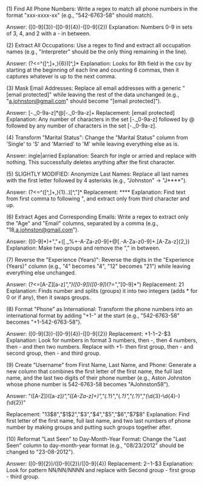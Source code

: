(1) Find All Phone Numbers: Write a regex to match all phone numbers in the format "xxx-xxxx-xx" (e.g., "542-6763-58" should match).

Answer:    ([0-9]{3})-([0-9]{4})-([0-9]{2})
Explanation: Numbers 0-9 in sets of 3, 4, and 2 with a - in between.

(2) Extract All Occupations: Use a regex to find and extract all occupation names (e.g., "Interpreter" should be the only thing remaining in the line).

Answer:    (?<=^([^,]+,){6})[^,]*
Explanation: Looks for 8th field in the csv by starting at the beginning of each line and counting 6 commas, then it captures whatever is up to the next comma.

(3) Mask Email Addresses: Replace all email addresses with a generic "[email protected]" while leaving the rest of the data unchanged (e.g., "a.johnston@gmail.com" should become "[email protected]").

Answer:    [-._0-9a-z]*@[-._0-9a-z]+
Replacement:    [email protected]
Explanation: Any number of characters in the set [-._0-9a-z] followed by @ followed by any number of characters in the set [-._0-9a-z].

(4) Transform "Marital Status": Change the "Marital Status" column from 'Single' to 'S' and 'Married' to 'M' while leaving everything else as is.

Answer:    ingle|arried
Explanation: Search for ingle or arried and replace with nothing. This successfully deletes anything after the first character.

(5) SLIGHTLY MODIFIED: Anonymize Last Names: Replace all last names with the first letter followed by 4 asterisks (e.g., "Johnston" -> "J****").

Answer:    (?<=^([^,]+,){1}..)[^,"]*
Replacement:    ****
Explanation: Find text from first comma to following ", and extract only from third character and up.

(6) Extract Ages and Corresponding Emails: Write a regex to extract only the "Age" and "Email" columns, separated by a comma (e.g., "18,a.johnston@gmail.com").

Answer:    ([0-9]*)+","+([._%+-A-Za-z0-9]+@[.-A-Za-z0-9]+\.[A-Za-z]{2,})
Explanation: Make two groups and remove the "," in between.

(7) Reverse the "Experience (Years)": Reverse the digits in the "Experience (Years)" column (e.g., "4" becomes "4", "12" becomes "21") while leaving everything else unchanged.

Answer:   (?<=[A-Z][a-z]*",")([0-9])([0-9]*)(?=","[0-9]*")
Replacement: $2$1
Explanation: Finds number and splits (groups) it into two integers (adds * for 0 or if any), then it swaps groups.

(8) Format "Phone" as International: Transform the phone numbers into an international format by adding "+1-" at the start (e.g., "542-6763-58" becomes "+1-542-6763-58").

Answer:    ([0-9]{3})-([0-9]{4})-([0-9]{2})
Replacement:     +1-$1-$2-$3
Explanation: Look for numbers in format 3 numbers, then -, then 4 numbers, then - and then two numbers. Replace with +1- then first group, then - and second group, then - and third group.

(9) Create "Username" from First Name, Last Name, and Phone: Generate a new column that combines the first letter of the first name, the full last name, and the last two digits of their phone number (e.g., Aston Johnston whose phone number is 542-6763-58 becomes "AJohnston58").

Answer:    "([A-Z])([a-z]*)","([A-Za-z]+)","(.*?)","(.*?)","(.*?)","(\d{3}-\d{4}-)(\d{2})"

Replacement:    "$1$3$8","$1$2","$3","$4","$5","$6","$7$8"
Explanation: Find first letter of the first name, full last name, and two last numbers of phone number by making groups and putting such groups together after.

(10) Reformat "Last Seen" to Day-Month-Year Format: Change the "Last Seen" column to day-month-year format (e.g., "08/23/2012" should be changed to "23-08-2012").

Answer:    ([0-9]{2})/([0-9]{2})/([0-9]{4})
Replacement:    $2-$1-$3
Explanation: Look for pattern NN/NN/NNNN and replace with Second group - first group - third group.
